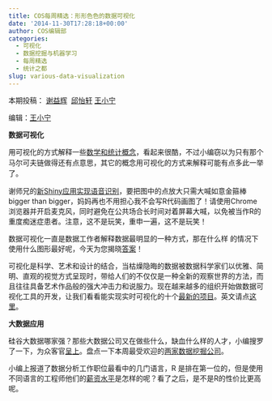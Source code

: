 ```yaml
---
title: COS每周精选：形形色色的数据可视化
date: '2014-11-30T17:28:18+00:00'
author: COS编辑部
categories:
  - 可视化
  - 数据挖掘与机器学习
  - 每周精选
  - 统计之都
slug: various-data-visualization
---
```


本期投稿： <a href="http://yihui.name/" target="_blank">谢益辉</a>  <a href="http://yixuan.cos.name/cn/" target="_blank">邱怡轩</a> <a href="http://weibo.com/wangxiaoningtongxue/profile?rightmod=1&wvr=6&mod=personinfo" target="_blank">王小宁</a>

编辑：<a href="http://weibo.com/wangxiaoningtongxue/profile?rightmod=1&wvr=6&mod=personinfo" target="_blank">王小宁</a>

**数据可视化**

用可视化的方式解释一些<a href="http://setosa.io/ev/" target="_blank">数学和统计概念</a>，<span style="line-height: 1.5;">看起来很酷，不过小编窃以为只有那个马尔可夫链做得还有点意思，其它的概念用可视化的方式来解释可能有点多此一举了。</span>

谢师兄的<a href="https://yihui.shinyapps.io/voice/" target="_blank">新Shiny应用实现语音识别</a>，要把图中的点放大只需大喊如意金箍棒bigger than bigger，妈妈再也不用担心我不会写R代码画图了！请使用Chrome浏览器并开启麦克风，同时避免在公共场合长时间对着屏幕大喊，以免被当作R的重度痴迷症患者。注意，这不是玩笑，重申一遍，这不是玩笑！

<!--more-->

数据可视化一直是数据工作者解释数据最明显的一种方式，那在什么样 的情况下使用什么图形最好呢，今天为您揭晓<a href="http://www.ruanyifeng.com/blog/2014/11/basic-charts.html" target="_blank">答案</a>！

可视化是科学、艺术和设计的结合，当枯燥隐晦的数据被数据科学家们以优雅、简明、直观的视觉方式呈现时，带给人们的不仅仅是一种全新的观察世界的方法，而且往往具备艺术作品般的强大冲击力和说服力。现在越来越多的组织开始做数据可视化工具的开发，让我们看看能实现实时可视化的十个<a href="http://www.ctocio.com/bigdata/16907.html" target="_blank">最新的项目</a>。英文请点<a href="http://www.pcworld.com/article/2450480/10-amazing-data-driven-websites-that-will-change-the-way-you-see-the-world.html" target="_blank">这里</a>。

**大数据应用**

硅谷大数据哪家强？那些大数据公司又在做些什么，缺血什么样的人才，小编搜罗了一下，为众客官<a href="http://www.36kr.com/p/217302.html" target="_blank">呈上</a>。盘点一下本周最受欢迎的<a href="http://www.ctocio.com/ccnews/17523.html" target="_blank">两家数据挖掘公司</a>。

小编上报道了数据分析工作职位最看中的几门语言，R 是排在第一位的，但是使用不同语言的工程师他们的<a href="http://www.ctocio.com/ccnews/17517.html" target="_blank">薪资水平</a>是怎样的呢？看了之后，是不是R的性价比更高呢。
